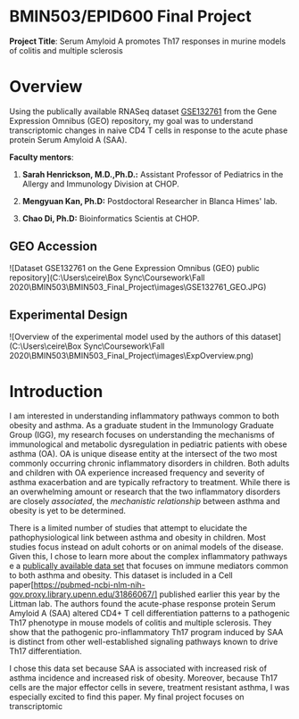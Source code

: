 # BMIN503/EPID600 Final Project
**Project Title**: Serum Amyloid A promotes Th17 responses in murine models of colitis and multiple sclerosis

# Overview
Using the publically available RNASeq dataset [GSE132761]("https://www-ncbi-nlm-nih-gov.proxy.library.upenn.edu/geo/query/acc.cgi?acc=GSE132761") from the Gene Expression Omnibus (GEO) repository, my goal was to understand transcriptomic changes in naive CD4 T cells in response to the acute phase protein Serum Amyloid A (SAA). 

**Faculty mentors**:

1. **Sarah Henrickson, M.D.,Ph.D.:** Assistant Professor of Pediatrics in the Allergy and Immunology Division at CHOP. 

2. **Mengyuan Kan, Ph.D:** Postdoctoral Researcher in Blanca Himes' lab. 
  
3. **Chao Di, Ph.D:** Bioinformatics Scientis at CHOP.



## GEO Accession
![Dataset GSE132761 on the Gene Expression Omnibus (GEO) public repository](C:\Users\ceire\Box Sync\Coursework\Fall 2020\BMIN503\BMIN503_Final_Project\images\GSE132761_GEO.JPG)

## Experimental Design
![Overview of the experimental model used by the authors of this dataset](C:\Users\ceire\Box Sync\Coursework\Fall 2020\BMIN503\BMIN503_Final_Project\images\ExpOverview.png)

# Introduction
I am interested in understanding inflammatory pathways common to both obesity and asthma. As a graduate student in the Immunology Graduate Group (IGG), my research focuses on understanding the mechanisms of immunological and metabolic dysregulation in pediatric patients with obese asthma (OA). OA is unique disease entity at the intersect of the two most commonly occurring chronic inflammatory disorders in children. Both adults and children with OA experience increased frequency and severity of asthma exacerbation and are typically refractory to treatment. While there is an overwhelming amount or research that the two inflammatory disorders are closely *associated*, the *mechanistic relationship* between asthma and obesity is yet to be determined. 

There is a limited number of studies that attempt to elucidate the pathophysiological link between asthma and obesity in children. Most studies focus instead on adult cohorts or on animal models of the disease. Given this, I chose to learn more about the complex inflammatory pathways e a [publically available data set]("https://www-ncbi-nlm-nih-gov.proxy.library.upenn.edu/geo/query/acc.cgi?acc=GSE132761") that focuses on immune mediators common to both asthma and obesity. This dataset is included in a Cell paper[https://pubmed-ncbi-nlm-nih-gov.proxy.library.upenn.edu/31866067/] published earlier this year by the Littman lab. The authors found the acute-phase response protein Serum Amyloid A (SAA) altered CD4+ T cell differentiation patterns to a pathogenic Th17 phenotype in mouse models of colitis and multiple sclerosis. They show that the pathogenic pro-inflammatory Th17 program induced by SAA is distinct from other well-established signaling pathways known to drive Th17 differentiation. 

I chose this data set because SAA is associated with increased risk of asthma incidence and increased risk of obesity. Moreover, because Th17 cells are the major effector cells in severe, treatment resistant asthma, I was especially excited to find this paper. 
My final project focuses on transcriptomic 


